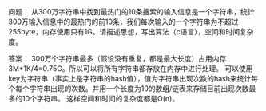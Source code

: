 问题：
从300万字符串中找到最热门的10条搜索的输入信息是一个字符串，统计300万输入信息中的最热门的前10条，我们每次输入的一个字符串为不超过255byte，内存使用只有1G。请描述思想，写出算法（c语言），空间和时间复杂度。

答案：
300万个字符串最多（假设没有重复，都是最大长度）占用内存3M*1K/4=0.75G。所以可以将所有字符串都存放在内存中进行处理。
可以使用key为字符串（事实上是字符串的hash值），值为字符串出现次数的hash来统计每个每个字符串出现的次数。并用一个长度为10的数组/链表来存储目前出现次数最多的10个字符串。
这样空间和时间的复杂度都是O(n)。
